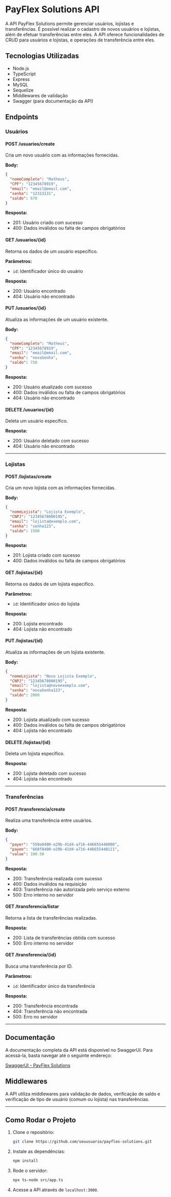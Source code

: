 
# PayFlex Solutions API

A API PayFlex Solutions permite gerenciar usuários, lojistas e transferências. É possível realizar o cadastro de novos usuários e lojistas, além de efetuar transferências entre eles. A API oferece funcionalidades de CRUD para usuários e lojistas, e operações de transferência entre eles.

## Tecnologias Utilizadas

- Node.js
- TypeScript
- Express
- MySQL
- Sequelize
- Middlewares de validação
- Swagger (para documentação da API)

## Endpoints

### Usuários

#### POST /usuarios/create
Cria um novo usuário com as informações fornecidas.

**Body:**
```json
{
  "nomeCompleto": "Matheus",
  "CPF": "12345678919",
  "email": "email@email.com",
  "senha": "12313131",
  "saldo": 670
}
```

**Resposta:**
- 201: Usuário criado com sucesso
- 400: Dados inválidos ou falta de campos obrigatórios

#### GET /usuarios/{id}
Retorna os dados de um usuário específico.

**Parâmetros:**
- `id`: Identificador único do usuário

**Resposta:**
- 200: Usuário encontrado
- 404: Usuário não encontrado

#### PUT /usuarios/{id}
Atualiza as informações de um usuário existente.

**Body:**
```json
{
  "nomeCompleto": "Matheus",
  "CPF": "12345678919",
  "email": "email@email.com",
  "senha": "novaSenha",
  "saldo": 750
}
```

**Resposta:**
- 200: Usuário atualizado com sucesso
- 400: Dados inválidos ou falta de campos obrigatórios
- 404: Usuário não encontrado

#### DELETE /usuarios/{id}
Deleta um usuário específico.

**Resposta:**
- 200: Usuário deletado com sucesso
- 404: Usuário não encontrado

---

### Lojistas

#### POST /lojistas/create
Cria um novo lojista com as informações fornecidas.

**Body:**
```json
{
  "nomeLojista": "Lojista Exemplo",
  "CNPJ": "12345678000195",
  "email": "lojista@exemplo.com",
  "senha": "senha123",
  "saldo": 1500
}
```

**Resposta:**
- 201: Lojista criado com sucesso
- 400: Dados inválidos ou falta de campos obrigatórios

#### GET /lojistas/{id}
Retorna os dados de um lojista específico.

**Parâmetros:**
- `id`: Identificador único do lojista

**Resposta:**
- 200: Lojista encontrado
- 404: Lojista não encontrado

#### PUT /lojistas/{id}
Atualiza as informações de um lojista existente.

**Body:**
```json
{
  "nomeLojista": "Novo Lojista Exemplo",
  "CNPJ": "12345678000195",
  "email": "lojista@novoexemplo.com",
  "senha": "novaSenha123",
  "saldo": 2000
}
```

**Resposta:**
- 200: Lojista atualizado com sucesso
- 400: Dados inválidos ou falta de campos obrigatórios
- 404: Lojista não encontrado

#### DELETE /lojistas/{id}
Deleta um lojista específico.

**Resposta:**
- 200: Lojista deletado com sucesso
- 404: Lojista não encontrado

---

### Transferências

#### POST /transferencia/create
Realiza uma transferência entre usuários.

**Body:**
```json
{
  "payer": "550e8400-e29b-41d4-a716-446655440000",
  "payee": "660f8400-e29b-41d4-a716-446655440111",
  "value": 100.50
}
```

**Resposta:**
- 200: Transferência realizada com sucesso
- 400: Dados inválidos na requisição
- 403: Transferência não autorizada pelo serviço externo
- 500: Erro interno no servidor

#### GET /transferencia/listar
Retorna a lista de transferências realizadas.

**Resposta:**
- 200: Lista de transferências obtida com sucesso
- 500: Erro interno no servidor

#### GET /transferencia/{id}
Busca uma transferência por ID.

**Parâmetros:**
- `id`: Identificador único da transferência

**Resposta:**
- 200: Transferência encontrada
- 404: Transferência não encontrada
- 500: Erro no servidor

---

## Documentação

A documentação completa da API está disponível no SwaggerUI. Para acessá-la, basta navegar até o seguinte endereço:

[SwaggerUI - PayFlex Solutions](http://localhost:3000/api-docs)

## Middlewares

A API utiliza middlewares para validação de dados, verificação de saldo e verificação de tipo de usuário (comum ou lojista) nas transferências.

---

## Como Rodar o Projeto

1. Clone o repositório:
   ```bash
   git clone https://github.com/seuusuario/payflex-solutions.git
   ```

2. Instale as dependências:
   ```bash
   npm install
   ```

3. Rode o servidor:
   ```bash
   npx ts-node src/app.ts
   ```

4. Acesse a API através de `localhost:3000`.

